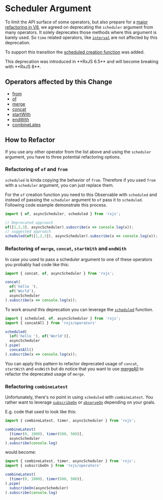 # Scheduler Argument

To limit the API surface of some operators, but also prepare for a [major refactoring in V8](https://github.com/ReactiveX/rxjs/pull/4583), we
agreed on deprecating the `scheduler` argument from many operators. It solely deprecates those methods where this argument is barely used. So `time` related
operators, like [`interval`](https://rxjs.dev/api/index/function/interval) are not affected by this deprecation.

To support this transition the [scheduled creation function](/api/index/function/scheduled) was added.

<div class="alert is-important">
    <span>
        This deprecation was introduced in **RxJS 6.5** and will become breaking with **RxJS 8**.
    </span>
</div>

## Operators affected by this Change

- [from](/api/index/function/from)
- [of](/api/index/function/of)
- [merge](/api/index/function/merge)
- [concat](/api/index/function/concat)
- [startWith](/api/operators/startWith)
- [endWith](/api/operators/endWith)
- [combineLates](/api/index/function/combineLatest)

## How to Refactor

If you use any other operator from the list above and using the `scheduler` argument, you have to three potential refactoring options.

### Refactoring of `of` and `from`

`scheduled` is kinda copying the behavior of `from`. Therefore if you used `from`  with a `scheduler` argument, you can just replace them.

For the `of` creation function you need to this Observable with `scheduled` and instead of passing the `scheduler` argument to `of` pass it to `scheduled`.
Following code example demonstrate this process.

```ts
import { of, asyncScheduler, scheduled } from 'rxjs'; 

// Deprecated approach
of([1,2,3], asyncScheduler).subscribe(x => console.log(x));
// suggested approach
scheduled(of([1,2,3]), asyncScheduler).subscribe(x => console.log(x));
```

### Refactoring of `merge`, `concat`, `startWith` and `endWith`

In case you used to pass a scheduler argument to one of these operators you probably had code like this:

```ts
import { concat, of, asyncScheduler } from 'rxjs'; 

concat(
  of('hello '),
  of('World'),
  asyncScheduler
).subscribe(x => console.log(x));
```

To work around this deprecation you can leverage the [`scheduled`](/api/index/function/scheduled) function.

```ts
import { scheduled, of, asyncScheduler } from 'rxjs'; 
import { concatAll } from 'rxjs/operators'

scheduled(
  [of('hello '), of('World')],
  asyncScheduler
).pipe(
  concatAll()
).subscribe(x => console.log(x));
```

You can apply this pattern to refactor deprecated usage of `concat`, `startWith` and `endWith` but do notice that you want to use [mergeAll](/api/operators/mergeAll) to refactor the deprecated usage of `merge`.

### Refactoring `combineLatest`

Unfortunately, there's no point in using `scheduled` with `combineLatest`. You rather want to leverage [`subscribeOn`](/api/operators/subscribeOn) or [`observeOn`](/api/operators/observeOn) depending on your goals. 

E.g. code that used to look like this:

```ts
import { combineLatest, timer, asyncScheduler } from 'rxjs'; 

combineLatest(
  [timer(0, 1000), timer(500, 500)],
  asyncScheduler
).subscribe(console.log)
```

would become:

```ts
import { combineLatest, timer, asyncScheduler } from 'rxjs'; 
import { subscribeOn } from 'rxjs/operators'

combineLatest(
  [timer(0, 1000), timer(500, 500)],
).pipe(
  subscribeOn(asyncScheduler)
).subscribe(console.log)
```